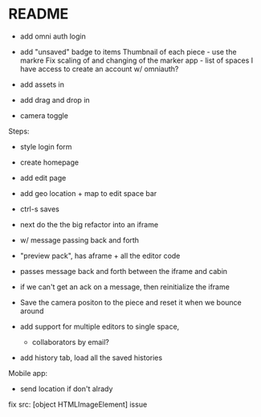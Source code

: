 # README

- add omni auth login

- add "unsaved" badge to items
Thumbnail of each piece - use the markre
Fix scaling of and changing of the marker
app - list of spaces I have access to
create an account w/ omniauth?
- add assets in
- add drag and drop in
- camera toggle

Steps:
- style login form
- create homepage
- add edit page
- add geo location + map to edit space bar


- ctrl-s saves


- next do the the big refactor into an iframe
- w/ message passing back and forth
- "preview pack", has aframe + all the editor code
- passes message back and forth between the iframe and cabin
- if we can't get an ack on a message, then reinitialize the iframe

- Save the camera positon to the piece and reset it when we bounce around

- add support for multiple editors to single space,
   - collaborators by email?

- add history tab, load all the saved histories

Mobile app:

- send location if don't alrady


fix src: [object HTMLImageElement] issue